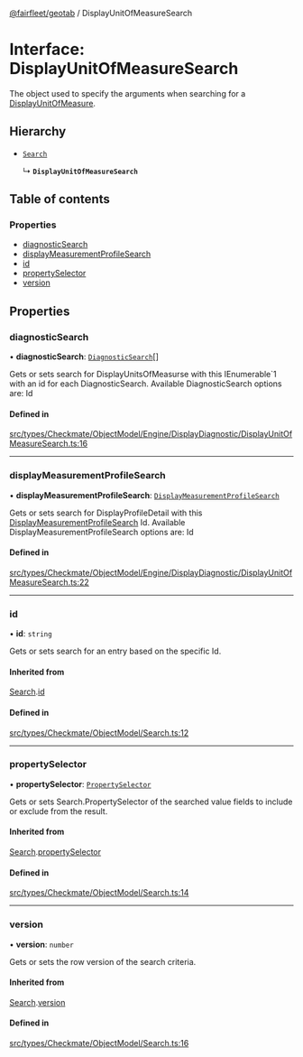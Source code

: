 [@fairfleet/geotab](../README.md) / DisplayUnitOfMeasureSearch

# Interface: DisplayUnitOfMeasureSearch

The object used to specify the arguments when searching for a [DisplayUnitOfMeasure](DisplayUnitOfMeasure.md).

## Hierarchy

- [`Search`](Search.md)

  ↳ **`DisplayUnitOfMeasureSearch`**

## Table of contents

### Properties

- [diagnosticSearch](DisplayUnitOfMeasureSearch.md#diagnosticsearch)
- [displayMeasurementProfileSearch](DisplayUnitOfMeasureSearch.md#displaymeasurementprofilesearch)
- [id](DisplayUnitOfMeasureSearch.md#id)
- [propertySelector](DisplayUnitOfMeasureSearch.md#propertyselector)
- [version](DisplayUnitOfMeasureSearch.md#version)

## Properties

### diagnosticSearch

• **diagnosticSearch**: [`DiagnosticSearch`](DiagnosticSearch.md)[]

Gets or sets search for DisplayUnitsOfMeasurse with this IEnumerable`1 with an id for each DiagnosticSearch.
 Available DiagnosticSearch options are:
 <list><item><description>Id</description></item></list>

#### Defined in

[src/types/Checkmate/ObjectModel/Engine/DisplayDiagnostic/DisplayUnitOfMeasureSearch.ts:16](https://github.com/fairfleet/geotab/blob/d57d931/src/types/Checkmate/ObjectModel/Engine/DisplayDiagnostic/DisplayUnitOfMeasureSearch.ts#L16)

___

### displayMeasurementProfileSearch

• **displayMeasurementProfileSearch**: [`DisplayMeasurementProfileSearch`](DisplayMeasurementProfileSearch.md)

Gets or sets search for DisplayProfileDetail with this [DisplayMeasurementProfileSearch](DisplayMeasurementProfileSearch.md) Id.
 Available DisplayMeasurementProfileSearch options are:
 <list><item><description>Id</description></item></list>

#### Defined in

[src/types/Checkmate/ObjectModel/Engine/DisplayDiagnostic/DisplayUnitOfMeasureSearch.ts:22](https://github.com/fairfleet/geotab/blob/d57d931/src/types/Checkmate/ObjectModel/Engine/DisplayDiagnostic/DisplayUnitOfMeasureSearch.ts#L22)

___

### id

• **id**: `string`

Gets or sets search for an entry based on the specific Id.

#### Inherited from

[Search](Search.md).[id](Search.md#id)

#### Defined in

[src/types/Checkmate/ObjectModel/Search.ts:12](https://github.com/fairfleet/geotab/blob/d57d931/src/types/Checkmate/ObjectModel/Search.ts#L12)

___

### propertySelector

• **propertySelector**: [`PropertySelector`](PropertySelector.md)

Gets or sets Search.PropertySelector of the searched value fields to include or exclude from the result.

#### Inherited from

[Search](Search.md).[propertySelector](Search.md#propertyselector)

#### Defined in

[src/types/Checkmate/ObjectModel/Search.ts:14](https://github.com/fairfleet/geotab/blob/d57d931/src/types/Checkmate/ObjectModel/Search.ts#L14)

___

### version

• **version**: `number`

Gets or sets the row version of the search criteria.

#### Inherited from

[Search](Search.md).[version](Search.md#version)

#### Defined in

[src/types/Checkmate/ObjectModel/Search.ts:16](https://github.com/fairfleet/geotab/blob/d57d931/src/types/Checkmate/ObjectModel/Search.ts#L16)
